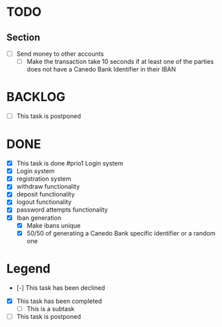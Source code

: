 # TODO

## Section

- [ ] Send money to other accounts
  - [ ] Make the transaction take 10 seconds if at least one of the parties does not have a Canedo Bank Identifier in their IBAN

# BACKLOG

- [ ] This task is postponed

# DONE

- [x] This task is done #prio1 Login system
- [x] Login system
- [x] registration system
- [x] withdraw functionality
- [x] deposit functionality
- [x] logout functionality
- [x] password attempts functionality
- [x] Iban generation
  - [x] Make ibans unique
  - [x] 50/50 of generating a Canedo Bank specific identifier or a random one

# Legend
- [-] This task has been declined
- [x] This task has been completed
  - [ ] This is a subtask
- [ ] This task is postponed 
